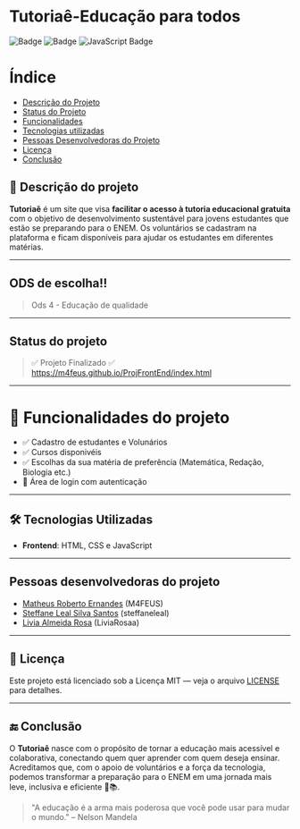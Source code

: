 # Tutoriaê-Educação para todos

![Badge](https://img.shields.io/badge/-HTML-df8638?logo=html5&logoColor=0d2c46&style=for-the-badge)
![Badge](https://img.shields.io/badge/-CSS-264de4?logo=css&logoColor=FFFFFF&style=for-the-badge)
![JavaScript Badge](https://img.shields.io/badge/-JS-F7DF1E?logo=javascript&logoColor=0d2c46&style=for-the-badge)

# Índice 
* [Descrição do Projeto](#descrição-do-projeto)
* [Status do Projeto](#status-do-Projeto)
* [Funcionalidades](#funcionalidades)
* [Tecnologias utilizadas](#tecnologias-utilizadas)
* [Pessoas Desenvolvedoras do Projeto](#pessoas-desenvolvedoras)
* [Licença](#licença)
* [Conclusão](#conclusão)

## 📌 Descrição do projeto

**Tutoriaê** é um site que visa **facilitar o acesso à tutoria educacional gratuita** com o objetivo de desenvolvimento sustentável para jovens estudantes que estão se preparando para o ENEM. Os voluntários se cadastram na plataforma e ficam disponíveis para ajudar os estudantes em diferentes matérias.

---
## ODS de escolha!!

> Ods 4 - Educação de qualidade

---
## Status do projeto
> ✅ Projeto Finalizado ✅
> https://m4feus.github.io/ProjFrontEnd/index.html

---
# :hammer: Funcionalidades do projeto

- ✅ Cadastro de estudantes e Volunários
- ✅ Cursos disponivéis
- ✅ Escolhas da sua matéria de preferência (Matemática, Redação, Biologia etc.)
- 🔐 Área de login com autenticação

---
## 🛠 Tecnologias Utilizadas

- **Frontend**: HTML, CSS e JavaScript

---
## Pessoas desenvolvedoras do projeto
- [Matheus Roberto Ernandes](https://m4feus.github.io/) (M4FEUS)
- [Steffane Leal Silva Santos](https://steffaneleal.github.io/EC47C-CurriculumVitae/) (steffaneleal)
- [Livia Almeida Rosa](https://liviarosaa.github.io/-Curriculo-.github.io/) (LiviaRosaa)
---
## 📝 Licença
Este projeto está licenciado sob a Licença MIT — veja o arquivo [LICENSE](LICENSE) para detalhes.

---
## 🔚 Conclusão
O **Tutoriaê** nasce com o propósito de tornar a educação mais acessível e colaborativa, conectando quem quer aprender com quem deseja ensinar. Acreditamos que, com o apoio de voluntários e a força da tecnologia, podemos transformar a preparação para o ENEM em uma jornada mais leve, inclusiva e eficiente 💙📚.
> "A educação é a arma mais poderosa que você pode usar para mudar o mundo." – Nelson Mandela
